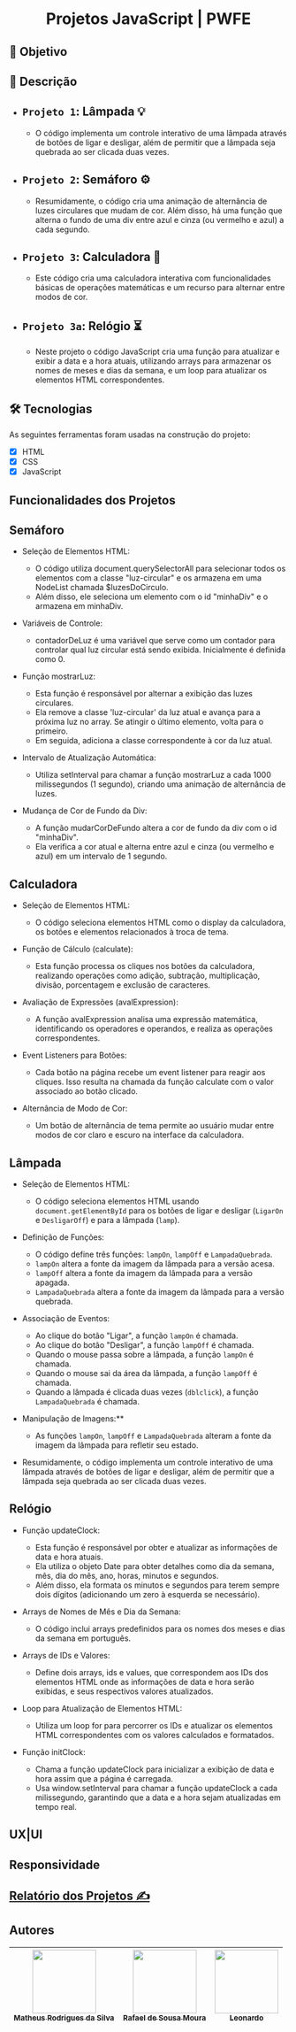 <h1 align="center"> Projetos JavaScript | PWFE </h1>

<h2 id="#objetivo"> 🎯 Objetivo </h2>

<h2 id="#descricao"> 📃 Descrição </h2>

- `Projeto 1`: Lâmpada 💡
  - 
  - O código implementa um controle interativo de uma lâmpada através de botões de ligar e desligar, além de permitir que a lâmpada seja quebrada ao ser clicada duas vezes.
  
- `Projeto 2`: Semáforo ⚙
  - 
  - Resumidamente, o código cria uma animação de alternância de luzes circulares que mudam de cor. Além disso, há uma função que alterna o fundo de uma div entre azul e cinza (ou vermelho e azul) a cada segundo.
  
- `Projeto 3`: Calculadora 🧮
  - 
  - Este código cria uma calculadora interativa com funcionalidades básicas de operações matemáticas e um recurso para alternar entre modos de cor.
  
 - `Projeto 3a`: Relógio ⏳
   - 
   - Neste projeto o  código JavaScript cria uma função para atualizar e exibir a data e a hora atuais, utilizando arrays para armazenar os nomes de meses e dias da semana, e um loop para atualizar os elementos HTML correspondentes.

<h2 id="#tecnologias"> 🛠️ Tecnologias </h2>
As seguintes ferramentas foram usadas na construção do projeto:

- [x]  HTML
- [x]  CSS
- [x]  JavaScript

<h2 id="#funcionalidades"> Funcionalidades dos Projetos </h2>

## Semáforo
 - Seleção de Elementos HTML:
   - O código utiliza document.querySelectorAll para selecionar todos os elementos com a classe "luz-circular" e os armazena em uma NodeList chamada $luzesDoCirculo.
   - Além disso, ele seleciona um elemento com o id "minhaDiv" e o armazena em minhaDiv.

 - Variáveis de Controle:
   - contadorDeLuz é uma variável que serve como um contador para controlar qual luz circular está sendo exibida. Inicialmente é definida como 0.

 - Função mostrarLuz:
   - Esta função é responsável por alternar a exibição das luzes circulares.
   - Ela remove a classe 'luz-circular' da luz atual e avança para a próxima luz no array. Se atingir o último elemento, volta para o primeiro.
   - Em seguida, adiciona a classe correspondente à cor da luz atual.

 - Intervalo de Atualização Automática:
   - Utiliza setInterval para chamar a função mostrarLuz a cada 1000 milissegundos (1 segundo), criando uma animação de alternância de luzes.

 - Mudança de Cor de Fundo da Div:
   - A função mudarCorDeFundo altera a cor de fundo da div com o id "minhaDiv".
   - Ela verifica a cor atual e alterna entre azul e cinza (ou vermelho e azul) em um intervalo de 1 segundo.

## Calculadora
  - Seleção de Elementos HTML:
    - O código seleciona elementos HTML como o display da calculadora, os botões e elementos relacionados à troca de tema.

  - Função de Cálculo (calculate):
    - Esta função processa os cliques nos botões da calculadora, realizando operações como adição, subtração, multiplicação, divisão, porcentagem e exclusão de caracteres.

  - Avaliação de Expressões (avalExpression):
    - A função avalExpression analisa uma expressão matemática, identificando os operadores e operandos, e realiza as operações correspondentes.

  - Event Listeners para Botões:
    - Cada botão na página recebe um event listener para reagir aos cliques. Isso resulta na chamada da função calculate com o valor associado ao botão clicado.

  - Alternância de Modo de Cor:
    - Um botão de alternância de tema permite ao usuário mudar entre modos de cor claro e escuro na interface da calculadora.

## Lâmpada
 - Seleção de Elementos HTML:
   - O código seleciona elementos HTML usando `document.getElementById` para os botões de ligar e desligar (`LigarOn` e `DesligarOff`) e para a lâmpada (`lamp`).

 - Definição de Funções:
   - O código define três funções: `lampOn`, `lampOff` e `LampadaQuebrada`.
   - `lampOn` altera a fonte da imagem da lâmpada para a versão acesa.
   - `lampOff` altera a fonte da imagem da lâmpada para a versão apagada.
   - `LampadaQuebrada` altera a fonte da imagem da lâmpada para a versão quebrada.

  - Associação de Eventos:
     - Ao clique do botão "Ligar", a função `lampOn` é chamada.
     - Ao clique do botão "Desligar", a função `lampOff` é chamada.
     - Quando o mouse passa sobre a lâmpada, a função `lampOn` é chamada.
     - Quando o mouse sai da área da lâmpada, a função `lampOff` é chamada.
     - Quando a lâmpada é clicada duas vezes (`dblclick`), a função `LampadaQuebrada` é chamada.

 - Manipulação de Imagens:**
   - As funções `lampOn`, `lampOff` e `LampadaQuebrada` alteram a fonte da imagem da lâmpada para refletir seu estado.

 - Resumidamente, o código implementa um controle interativo de uma lâmpada através de botões de ligar e desligar, além de permitir que a lâmpada seja quebrada ao ser clicada duas vezes.

## Relógio
 - Função updateClock:
   - Esta função é responsável por obter e atualizar as informações de data e hora atuais.
   - Ela utiliza o objeto Date para obter detalhes como dia da semana, mês, dia do mês, ano, horas, minutos e segundos.
   - Além disso, ela formata os minutos e segundos para terem sempre dois dígitos (adicionando um zero à esquerda se necessário).

 - Arrays de Nomes de Mês e Dia da Semana:
   - O código inclui arrays predefinidos para os nomes dos meses e dias da semana em português.

 - Arrays de IDs e Valores:
   - Define dois arrays, ids e values, que correspondem aos IDs dos elementos HTML onde as informações de data e hora serão exibidas, e seus respectivos valores atualizados.

 - Loop para Atualização de Elementos HTML:
   - Utiliza um loop for para percorrer os IDs e atualizar os elementos HTML correspondentes com os valores calculados e formatados.

 - Função initClock:
   - Chama a função updateClock para inicializar a exibição de data e hora assim que a página é carregada.
   - Usa window.setInterval para chamar a função updateClock a cada milissegundo, garantindo que a data e a hora sejam atualizadas em tempo real.


<h2 id="#layout"> UX|UI  </h2>

<h2 id="#responsividade"> Responsividade </h2>


## <a href="RELATÓRIO.md"> Relatório dos Projetos ✍️ </a> 

<h2 id="#autor"> Autores  </h2>

| [<img loading="lazy" src="https://avatars.githubusercontent.com/u/82974688?v=4" width=115><br><sub>Matheus Rodrigues da Silva</sub>](https://github.com/TheuZCoder) |  [<img loading="lazy" src="https://avatars.githubusercontent.com/u/123770371?v=4" width=115><br><sub>Rafael de Sousa Moura</sub>](https://github.com/rafaelmoura23) |  [<img loading="lazy" src="https://avatars.githubusercontent.com/u/123977521?v=4" width=115><br><sub>Leonardo</sub>](https://github.com/vitalinoleo) |
| :---: | :---: | :---: |



